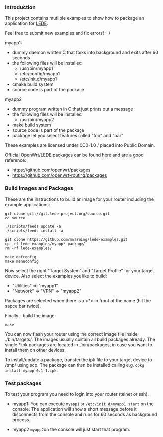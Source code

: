 ### Introduction

This project contains mutliple examples to show how to package an application for [LEDE](https://lede-project.org).

Feel free to submit new examples and fix errors! :-)

myapp1:
* dummy daemon written C that forks into background and exits after 60 seconds
* the following files will be installed:
  * /usr/bin/myapp1
  * /etc/config/myapp1
  * /etc/init.d/myapp1
* cmake build system
* source code is part of the package

myapp2
* dummy program written in C that just prints out a message
* the following files will be installed:
  * /usr/bin/myapp2
* make build system
* source code is part of the package
* package let you select features called "foo" and "bar"

These examples are licensed under CC0-1.0 / placed into Public Domain.

Official OpenWrt/LEDE packages can be found here and are a good reference:
* https://github.com/openwrt/packages
* https://github.com/openwrt-routing/packages

### Build Images and Packages

These are the instructions to build an image
for your router including the example applications:

```
git clone git://git.lede-project.org/source.git
cd source

./scripts/feeds update -a
./scripts/feeds install -a

git clone https://github.com/mwarning/lede-examples.git
cp -rf lede-examples/myapp* package/
rm -rf lede-examples/

make defconfig
make menuconfig
```

Now select the right "Target System" and "Target Profile" for your target device.
Also select the examples you like to build:

* "Utilities" => "myapp1"
* "Network" => "VPN" => "myapp2"

Packages are selected when there is a <*> in front of the name (hit the sapce bar twice).

Finally - build the image:
```
make
```

You can now flash your router using the correct image file inside ./bin/targets/. The images usually contain all build packages already.
The single *.ipk packages are located in ./bin/packages, in case you want to install them on other devices.

To install/update a package, transfer the ipk file to your target device to /tmp/ using scp.
The package can then be installed calling e.g. `opkg install myapp-0.1-1.ipk`.

### Test packages

To test your program you need to login into your router (telnet or ssh).

* myapp1:
You can execute `myapp1` or `/etc/init.d/myapp1 start` on the console.
The application will show a short message before it disconnects
from the console and runs for 60 seconds as background process.

* myapp2
`myapp2`on the console will just start that program.

